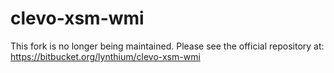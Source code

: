 # clevo-xsm-wmi

This fork is no longer being maintained.  Please see the official repository at: https://bitbucket.org/lynthium/clevo-xsm-wmi
